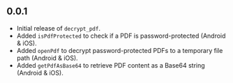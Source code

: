 ## 0.0.1

* Initial release of `decrypt_pdf`.
* Added `isPdfProtected` to check if a PDF is password-protected (Android & iOS).
* Added `openPdf` to decrypt password-protected PDFs to a temporary file path (Android & iOS).
* Added `getPdfAsBase64` to retrieve PDF content as a Base64 string (Android & iOS).

